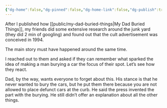 ```yaml
---
{"dg-home":false,"dg-pinned":false,"dg-home-link":false,"dg-publish":true,"type":"post","disabled rules":["header-increment","yaml-title","yaml-title-alias","file-name-heading"],"title":"The Plot Thickens","dg-permalink":"the-plot-thickens/","created-date":"2024-04-10T04:37:17","aliases":["The Plot Thickens"],"linter-yaml-title-alias":"The Plot Thickens","updated-date":"2025-05-05T17:44:28","tags":["personal"],"dg-path":"the-plot-thickens.md","permalink":"/the-plot-thickens/","dgPassFrontmatter":true}
---
```



After I published how [[public/my-dad-buried-things\|My Dad Buried Things]], my friends did some extensive research around the junk yard (they did 2 min of googling) and found out that the cult advertisement was conceived in 1994.

The main story must have happened around the same time.

I reached out to them and asked if they can remember what sparked the idea of making a man burying a car the focus of their spot.  Let’s see how they react.

Dad, by the way, wants everyone to forget about this. His stance is that he never wanted to bury the cars, but he put them there because you are not allowed to place defunct cars at the curb. He said the press invented the part with the burying.
He still didn’t offer an explanation about all the other things.
